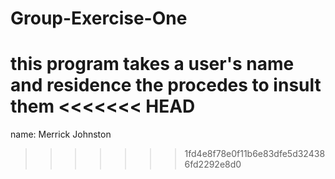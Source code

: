 # Group-Exercise-One
 
 this program takes a user's name and residence the procedes to insult them
<<<<<<< HEAD
=======

name: Merrick Johnston
>>>>>>> 1fd4e8f78e0f11b6e83dfe5d324386fd2292e8d0
